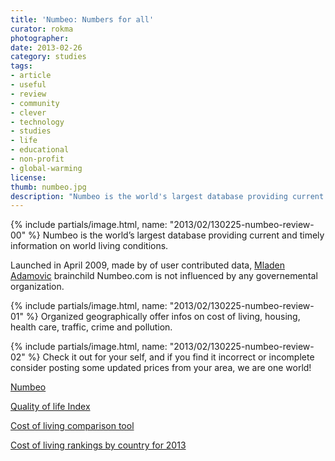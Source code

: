 ```yaml
---
title: 'Numbeo: Numbers for all'
curator: rokma
photographer:
date: 2013-02-26
category: studies
tags:
- article
- useful
- review
- community
- clever
- technology
- studies
- life
- educational
- non-profit
- global-warming
license:
thumb: numbeo.jpg
description: "Numbeo is the world's largest database providing current and timely information on world living conditions."
---
```


{% include partials/image.html, name: "2013/02/130225-numbeo-review-00" %}
Numbeo is the world&rsquo;s largest database providing current and timely information on world living conditions.

Launched in April 2009, made by of user contributed data, <a href="http://www.numbeo.com/common/about.jsp" title="about numbeo"  >Mladen Adamovic</a> brainchild Numbeo.com is not influenced by any governemental organization.

{% include partials/image.html, name: "2013/02/130225-numbeo-review-01" %}
Organized geographically offer infos on cost of living, housing, health care, traffic, crime and pollution.

{% include partials/image.html, name: "2013/02/130225-numbeo-review-02" %}
Check it out for your self, and if you find it incorrect or incomplete consider posting some updated prices from your area, we are one world!

<a href="http://www.munbeo.com" title="munbeo - wisdom of the crowd "  >Numbeo</a>

<a href="http://www.numbeo.com/quality-of-life/rankings_by_country.jsp" title="Quality of Life Index for Country for 2013"  >Quality of life Index</a>

<a href="http://www.numbeo.com/cost-of-living/comparison.jsp" title="Using this tool you can compare cost of living and it's indicators"  >Cost of living comparison tool</a>

<a href="http://www.numbeo.com/cost-of-living/rankings_by_country.jsp" title="Cost of living rankings by country for 2013"  >Cost of living rankings by country for 2013</a>
